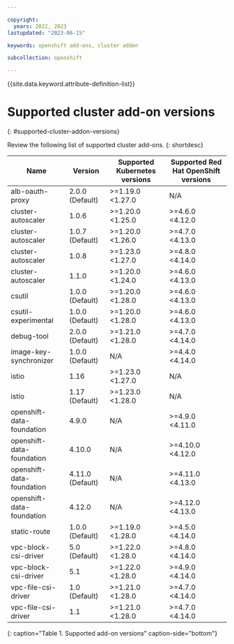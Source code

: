 ```yaml
---

copyright: 
  years: 2022, 2023
lastupdated: "2023-06-15"

keywords: openshift add-ons, cluster addon

subcollection: openshift

---
```


{{site.data.keyword.attribute-definition-list}}

# Supported cluster add-on versions
{: #supported-cluster-addon-versions}

Review the following list of supported cluster add-ons.
{: shortdesc}

| Name | Version | Supported Kubernetes versions | Supported Red Hat OpenShift versions |
| --- | --- | --- | --- |
| alb-oauth-proxy | 2.0.0 (Default) | >=1.19.0 <1.27.0 |  N/A  |
| cluster-autoscaler | 1.0.6  | >=1.20.0 <1.25.0 | >=4.6.0 <4.12.0 |
| cluster-autoscaler | 1.0.7 (Default) | >=1.20.0 <1.26.0 | >=4.7.0 <4.13.0 |
| cluster-autoscaler | 1.0.8  | >=1.23.0 <1.27.0 | >=4.8.0 <4.14.0 |
| cluster-autoscaler | 1.1.0  | >=1.20.0 <1.24.0 | >=4.6.0 <4.13.0 |
| csutil | 1.0.0 (Default) | >=1.20.0 <1.28.0 | >=4.6.0 <4.13.0 |
| csutil-experimental | 1.0.0 (Default) | >=1.20.0 <1.28.0 | >=4.6.0 <4.13.0 |
| debug-tool | 2.0.0 (Default) | >=1.21.0 <1.28.0 | >=4.7.0 <4.14.0 |
| image-key-synchronizer | 1.0.0 (Default) |  N/A  | >=4.4.0 <4.14.0 |
| istio | 1.16  | >=1.23.0 <1.27.0 |  N/A  |
| istio | 1.17 (Default) | >=1.23.0 <1.28.0 |  N/A  |
| openshift-data-foundation | 4.9.0  |  N/A  | >=4.9.0 <4.11.0 |
| openshift-data-foundation | 4.10.0  |  N/A  | >=4.10.0 <4.12.0 |
| openshift-data-foundation | 4.11.0 (Default) |  N/A  | >=4.11.0 <4.13.0 |
| openshift-data-foundation | 4.12.0  |  N/A  | >=4.12.0 <4.13.0 |
| static-route | 1.0.0 (Default) | >=1.19.0 <1.28.0 | >=4.5.0 <4.14.0 |
| vpc-block-csi-driver | 5.0 (Default) | >=1.22.0 <1.28.0 | >=4.8.0 <4.14.0 |
| vpc-block-csi-driver | 5.1  | >=1.22.0 <1.28.0 | >=4.9.0 <4.14.0 |
| vpc-file-csi-driver | 1.0 (Default) | >=1.21.0 <1.28.0 | >=4.7.0 <4.14.0 |
| vpc-file-csi-driver | 1.1  | >=1.21.0 <1.28.0 | >=4.7.0 <4.14.0 |
{: caption="Table 1. Supported add-on versions" caption-side="bottom"}



